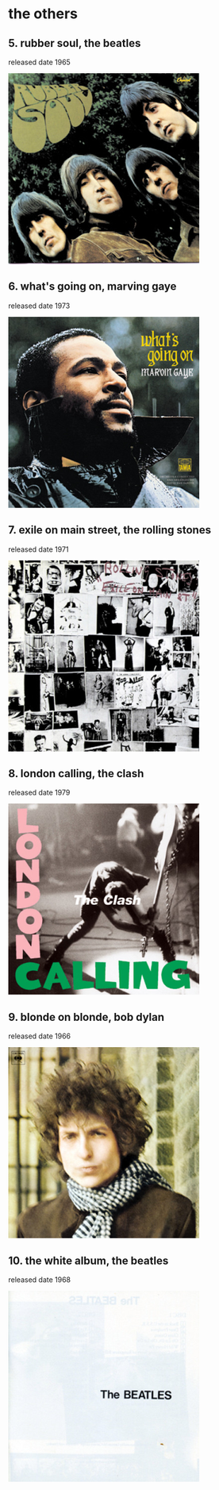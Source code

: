 # the others


## 5. rubber soul, the beatles
released date 1965

![x](./album005-rubbersoul.jpg)

## 6. what's going on, marving gaye
released date 1973

![x](./album006-whatsgoingon.jpg)


## 7. exile on main street, the rolling stones
released date 1971

![x](./album007-exileon.jpg)

## 8. london calling, the clash
released date 1979

![x](./album008-londoncalling.jpg)


## 9. blonde on blonde, bob dylan
released date 1966

![x](./album009-blondeonblonde.jpg)



## 10. the white album, the beatles
released date 1968

![x](./album010-thewhite.jpg)

